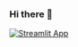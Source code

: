 ### Hi there 👋

<!--
**satriyaibw/satriyaibw** is a ✨ _special_ ✨ repository because its `README.md` (this file) appears on your GitHub profile.

Here are some ideas to get you started:

- 🔭 I’m currently working on ...
- 🌱 I’m currently learning ...
- 👯 I’m looking to collaborate on ...
- 🤔 I’m looking for help with ...
- 💬 Ask me about ...
- 📫 How to reach me: ...
- 😄 Pronouns: ...
- ⚡ Fun fact: ...
-->
[![Streamlit App](https://static.streamlit.io/badges/streamlit_badge_black_white.svg)](https://share.streamlit.io/satriyaibw/satriyaibw/belajar-streamlit/coba.py)
